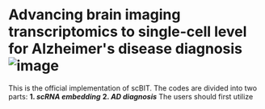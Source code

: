 # Advancing brain imaging transcriptomics to single-cell level for Alzheimer's disease diagnosis![image](https://github.com/77YQ77/scBIT/assets/123225493/1db6fb70-9490-47e3-b774-f92722fc8586)


This is the official implementation of scBIT. The codes are divided into two parts:
**1. _scRNA embedding_**
**2. _AD diagnosis_**
The users should first utilize 
